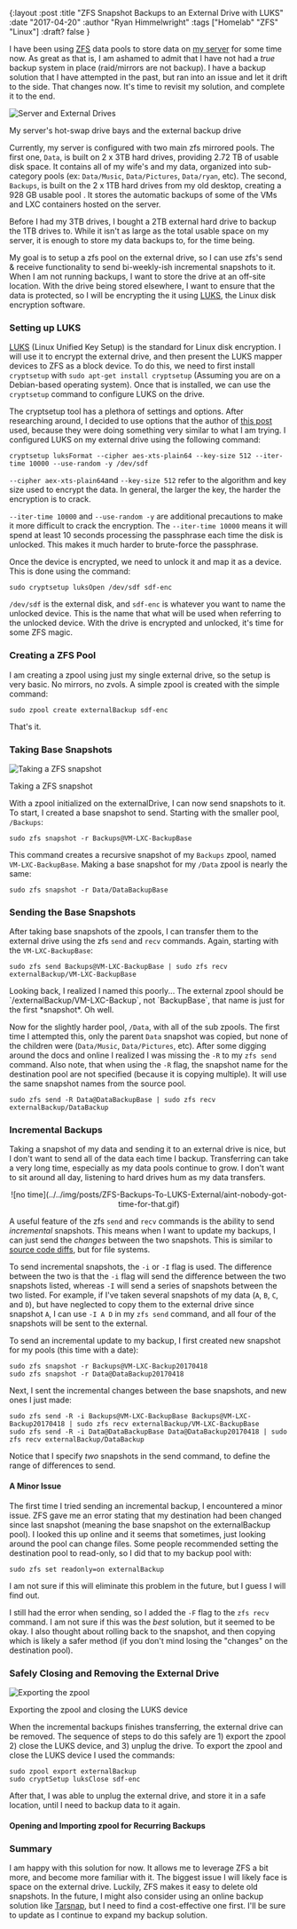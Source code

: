 {:layout :post
:title  "ZFS Snapshot Backups to an External Drive with LUKS"
:date "2017-04-20"
:author "Ryan Himmelwright"
:tags ["Homelab" "ZFS" "Linux"]
:draft? false
}

I have been using [ZFS](https://en.wikipedia.org/wiki/ZFS) data pools to store data on [my server](../../pages/homelab/#ninetales) for some time now. As great as that is, I am ashamed to admit that I have not had a *true* backup system in place (raid/mirrors are not backup). I have a backup solution that I have attempted in the past, but ran into an issue and let it drift to the side. That changes now. It's time to revisit my solution, and complete it to the end.

<!-- more -->

![Server and External Drives](../../img/posts/ZFS-Backups-To-LUKS-External/drives.png")
<div id="caption">My server's hot-swap drive bays and the external backup drive</div>


Currently, my server is configured with two main zfs mirrored pools. The first one, `Data`, is built on 2 x 3TB hard drives, providing 2.72 TB of usable disk space. It contains all of my wife's and my data, organized into sub-category pools (ex: `Data/Music`, `Data/Pictures`, `Data/ryan`, etc). The second, `Backups`, is built on the 2 x 1TB hard drives from my old desktop, creating a 928 GB usable pool . It stores the automatic backups of some of the VMs and LXC containers hosted on the server.

Before I had my 3TB drives, I bought a 2TB external hard drive to backup the 1TB drives to. While it isn't as large as the total usable space on my server, it is enough to store my data backups to, for the time being.

My goal is to setup a zfs pool on the external drive, so I can use zfs's send & receive functionality to send bi-weekly-ish incremental snapshots to it. When I am not running backups, I want to store the drive at an off-site location. With the drive being stored elsewhere, I want to ensure that the data is protected, so I will be encrypting the it using [LUKS](https://en.wikipedia.org/wiki/Linux_Unified_Key_Setup), the Linux disk encryption software.

### Setting up LUKS

[LUKS](https://gitlab.com/cryptsetup/cryptsetup/blob/master/README.md) (Linux Unified Key Setup) is the standard for Linux disk encryption. I will use it to encrypt the external drive, and then present the LUKS mapper devices to ZFS as a block device. To do this, we need to first install `cryptsetup` with `sudo apt-get install cryptsetup` (Assuming you are on a Debian-based operating system). Once that is installed, we can use the `cryptsetup` command to configure LUKS on the drive.

The cryptsetup tool has a plethora of settings and options. After researching around, I decided to use options that the author of [this post](http://www.makethenmakeinstall.com/2014/10/zfs-on-linux-with-luks-encrypted-disks/) used, because they were doing something very similar to what I am trying. I configured LUKS on my external drive using the following command:


```
cryptsetup luksFormat --cipher aes-xts-plain64 --key-size 512 --iter-time 10000 --use-random -y /dev/sdf
```
`--cipher aex-xts-plain64`and `--key-size 512` refer to the algorithm and key size used to encrypt the data. In general, the larger the key, the harder the encryption is to crack.

`--iter-time 10000` and `--use-random -y` are additional precautions to make it more difficult to crack the encryption. The `--iter-time 10000` means it will spend at least 10 seconds processing the passphrase each time the disk is unlocked. This makes it much harder to brute-force the passphrase. 

Once the device is encrypted, we need to unlock it and map it as a device. This is done using the command:

```
sudo cryptsetup luksOpen /dev/sdf sdf-enc
```

`/dev/sdf` is the external disk, and `sdf-enc` is whatever you want to name the unlocked device. This is the name that what will be used when referring to the unlocked device. With the drive is encrypted and unlocked, it's time for some ZFS magic.

### Creating a ZFS Pool

I am creating a zpool using just my single external drive, so the setup is very basic. No mirrors, no zvols. A simple zpool is created with the simple command:

```
sudo zpool create externalBackup sdf-enc
```

That's it. 


### Taking Base Snapshots

![Taking a ZFS snapshot](../../img/posts/ZFS-Backups-To-LUKS-External/snapshot.gif)
<div id="caption">Taking a ZFS snapshot</div>

With a zpool initialized on the externalDrive, I can now send snapshots to it. To start, I created a base snapshot to send. Starting with the smaller pool, `/Backups`:

```
sudo zfs snapshot -r Backups@VM-LXC-BackupBase
```

This command creates a recursive snapshot of my `Backups` zpool, named `VM-LXC-BackupBase`. Making a base snapshot for my `/Data` zpool is nearly the same:

```
sudo zfs snapshot -r Data/DataBackupBase
```

### Sending the Base Snapshots

After taking base snapshots of the zpools, I can transfer them to the external drive using the zfs `send` and `recv` commands. Again, starting with the `VM-LXC-BackupBase`:

```
sudo zfs send Backups@VM-LXC-BackupBase | sudo zfs recv externalBackup/VM-LXC-BackupBase
```
<div id="caption">Looking back, I realized I named this poorly... The external zpool should be `/externalBackup/VM-LXC-Backup`, not `BackupBase`, that name is just for the first *snapshot*. Oh well.</div>

Now for the slightly harder pool, `/Data`, with all of the sub zpools. The first time I attempted this, only the parent `Data` snapshot was copied, but none of the children were (`Data/Music`, `Data/Pictures`, etc). After some digging around the docs and online I realized I was missing the `-R` to my `zfs send` command.  Also note, that when using the `-R` flag, the snapshot name for the destination pool are not specified (because it is copying multiple). It will use the same snapshot names from the source pool.

```
sudo zfs send -R Data@DataBackupBase | sudo zfs recv externalBackup/DataBackup
```

### Incremental Backups

Taking a snapshot of my data and sending it to an external drive is nice, but I don't want to send all of the data each time I backup. Transferring can take a very long time, especially as my data pools continue to grow. I don't want to sit around all day, listening to hard drives hum as my data transfers.

<center>![no time](../../img/posts/ZFS-Backups-To-LUKS-External/aint-nobody-got-time-for-that.gif)</center>

A useful feature of the zfs `send` and `recv` commands is the ability to send *incremental* snapshots. This means when I want to update my backups, I can just send the *changes* between the two snapshots. This is similar to [source code diffs](https://en.wikipedia.org/wiki/Diff_utility), but for file systems.

To send incremental snapshots, the `-i` or `-I` flag is used. The difference between the two is that the `-i` flag will send the difference between the two snapshots listed, whereas `-I` will send a series of snapshots between the two listed. For example, if I've taken several snapshots of my data (`A`, `B`, `C`, and `D`), but have neglected to copy them to the external drive since snapshot `A`, I can use `-I A D` in my `zfs send` command, and all four of the snapshots will be sent to the external.

To send an incremental update to my backup, I first created new snapshot for my pools (this time with a date):

```
sudo zfs snapshot -r Backups@VM-LXC-Backup20170418
sudo zfs snapshot -r Data@DataBackup20170418
```

Next, I sent the incremental changes between the base snapshots, and new ones I just made:

```
sudo zfs send -R -i Backups@VM-LXC-BackupBase Backups@VM-LXC-Backup20170418 | sudo zfs recv externalBackup/VM-LXC-BackupBase
sudo zfs send -R -i Data@DataBackupBase Data@DataBackup20170418 | sudo zfs recv externalBackup/DataBackup
```


Notice that I specify *two* snapshots in the send command, to define the range of differences to send. 

#### A Minor Issue

The first time I tried sending an incremental backup, I encountered a minor issue. ZFS gave me an error stating that my destination had been changed since last snapshot (meaning the base snapshot on the externalBackup pool). I looked this up online and it seems that sometimes, just looking around the pool can change files. Some people recommended setting the destination pool to read-only, so I did that to my backup pool with:

```
sudo zfs set readonly=on externalBackup
```

I am not sure if this will eliminate this problem in the future, but I guess I will find out.

I still had the error when sending, so I added the `-F` flag to the `zfs recv` command. I am not sure if this was the *best* solution, but it seemed to be okay. I also thought about rolling back to the snapshot, and then copying which is likely a safer method (if you don't mind losing the "changes" on the destination pool).

### Safely Closing and Removing the External Drive

![Exporting the zpool](../../img/posts/ZFS-Backups-To-LUKS-External/export-drive.gif)
<div id="caption">Exporting the zpool and closing the LUKS device</div>

When the incremental backups finishes transferring, the external drive can be removed. The sequence of steps to do this safely are 1) export the zpool 2) close the LUKS device, and 3) unplug the drive. To export the zpool and close the LUKS device I used the commands:


```
sudo zpool export externalBackup
sudo cryptSetup luksClose sdf-enc
```

After that, I was able to unplug the external drive, and store it in a safe location, until I need to backup data to it again.

#### Opening and Importing zpool for Recurring Backups



### Summary
I am happy with this solution for now. It allows me to leverage ZFS a bit more, and become more familiar with it. The biggest issue I will likely face is space on the external drive. Luckily, ZFS makes it easy to delete old snapshots. In the future, I might also consider using an online backup solution like [Tarsnap](https://www.tarsnap.com/), but I need to find a cost-effective one first. I'll be sure to update as I continue to expand my backup solution.
